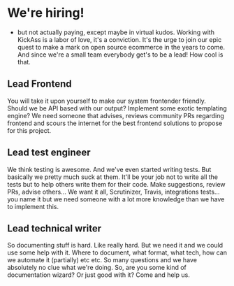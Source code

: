 # We're hiring! 
- but not actually paying, except maybe in virtual kudos. 
Working with KickAss is a labor of love, it's a conviction. 
It's the urge to join our epic quest to make a mark on open source ecommerce in the years to come.
And since we're a small team everybody get's to be a lead! How cool is that.

## Lead Frontend 
You will take it upon yourself to make our system frontender friendly.
Should we be API based with our output? Implement some exotic templating engine? We need someone that advises, reviews community PRs regarding frontend and scours the internet for the best frontend solutions to propose for this project.

## Lead test engineer
We think testing is awesome. And we've even started writing tests. But basically we pretty much suck at them. It'll be your job not to write all the tests but to help others write them for their code. Make suggestions, review PRs, advise others… We want it all, Scrutinizer, Travis, integrations tests… you name it but we need someone with a lot more knowledge than we have to implement this.

## Lead technical writer
So documenting stuff is hard. Like really hard. But we need it and we could use some help with it.
Where to document, what format, what tech, how can we automate it (partially) etc etc. So many questions and we have absolutely no clue what we're doing. 
So, are you some kind of documentation wizard? Or just good with it? Come and help us.
